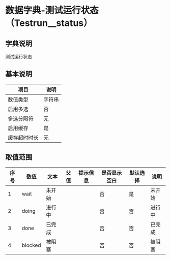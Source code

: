 # 数据字典-测试运行状态（Testrun__status）
## 字典说明
测试运行状态

## 基本说明
| 项目 | 说明 |
| ---- | ---- |
| 数值类型 | 字符串 |
| 启用多选 | 否 |
| 多选分隔符 | 无 |
| 启用缓存 | 是 |
| 缓存超时时长 | 无 |

## 取值范围
| 序号 | 数值 | 文本 | 父值 | 提示信息 | 是否显示空白 | 默认选择 | 说明 |
| ---- | ---- | ---- | ---- | ---- | ---- | ---- | ---- |
| 1 | wait | 未开始 |  |  | 否 | 是 | 未开始 |
| 2 | doing | 进行中 |  |  | 否 | 否 | 进行中 |
| 3 | done | 已完成 |  |  | 否 | 否 | 已完成 |
| 4 | blocked | 被阻塞 |  |  | 否 | 否 | 被阻塞 |

